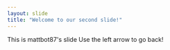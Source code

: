 ```yaml
---
layout: slide
title: "Welcome to our second slide!"
---
```

This is mattbot87's slide
Use the left arrow to go back!
